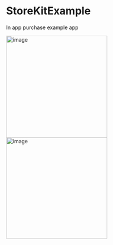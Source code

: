 # StoreKitExample
In app purchase example app



<img width="273" alt="image" src="https://user-images.githubusercontent.com/96667197/175778420-88b95170-83c1-4982-873b-2a88d347bd32.png">
<img width="273" alt="image" src="https://user-images.githubusercontent.com/96667197/175778425-24f3ed0d-0a70-40e8-a480-2bd86e21d846.png">

